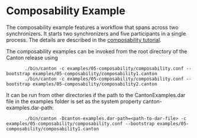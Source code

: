 # Composability Example

The composability example features a workflow that spans across two synchronizers.
It starts two synchronizers and five participants in a single process.
The details are described in the [composability tutorial](
https://docs.daml.com/canton/tutorials/composability.html).

The composability examples can be invoked from the root directory of the Canton release using

```
       ./bin/canton -c examples/05-composability/composability.conf --bootstrap examples/05-composability/composability1.canton
       ./bin/canton -c examples/05-composability/composability.conf --bootstrap examples/05-composability/composability2.canton
```

It can be run from other directories if the path to the CantonExamples.dar file in the examples folder
is set as the system property canton-examples.dar-path:

```
       ./bin/canton -Dcanton-examples.dar-path=<path-to-dar-file> -c examples/05-composability/composability.conf --bootstrap examples/05-composability/composability1.canton
```
